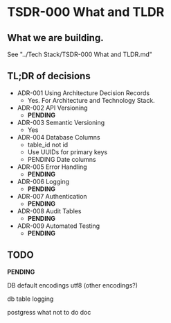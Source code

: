 # TSDR-000 What and TLDR

## What we are building.

See "../Tech Stack/TSDR-000 What and TLDR.md"

## TL;DR of decisions

- ADR-001 Using Architecture Decision Records
  - Yes. For Architecture and Technology Stack.
- ADR-002 API Versioning
  - **PENDING**
- ADR-003 Semantic Versioning
  - Yes
- ADR-004 Database Columns
  - table_id not id
  - Use UUIDs for primary keys
  - PENDING Date columns
- ADR-005 Error Handling 
  - **PENDING**
- ADR-006 Logging 
  - **PENDING**
- ADR-007 Authentication 
  - **PENDING**
- ADR-008 Audit Tables
  - **PENDING**
- ADR-009 Automated Testing
  - **PENDING**

## TODO 

**PENDING**

DB default encodings
utf8 (other encodings?)

db table logging

postgress what not to do doc